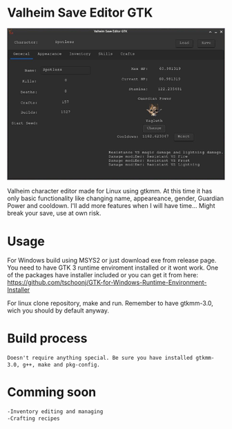 # Valheim Save Editor GTK

![alt text](ss.png)

Valheim character editor made for Linux using gtkmm.
At this time it has only basic functionality like changing name, appeareance, gender, Guardian Power and cooldown. I'll add more features when I will have time...
Might break your save, use at own risk.

# Usage
For Windows build using MSYS2 or just download exe from release page. You need to have GTK 3 runtime enviroment installed or it wont work. One of the packages have installer included or you can get it from here: https://github.com/tschoonj/GTK-for-Windows-Runtime-Environment-Installer

For linux clone repository, make and run. Remember to have gtkmm-3.0, wich you should by default anyway.

# Build process
	Doesn't require anything special. Be sure you have installed gtkmm-3.0, g++, make and pkg-config.

# Comming soon
	-Inventory editing and managing
	-Crafting recipes
